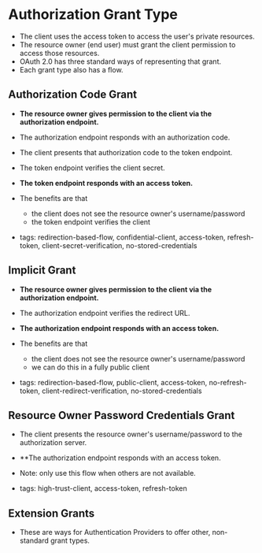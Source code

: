 
# Authorization Grant Type

* The client uses the access token to access the user's private resources.
* The resource owner (end user) must grant the client permission to access those resources. 
* OAuth 2.0 has three standard ways of representing that grant.
* Each grant type also has a flow. 

## Authorization Code Grant

* **The resource owner gives permission to the client via the authorization endpoint.**

* The authorization endpoint responds with an authorization code. 
* The client presents that authorization code to the token endpoint.
* The token endpoint verifies the client secret. 

* **The token endpoint responds with an access token.**

* The benefits are that 
    * the client does not see the resource owner's username/password
    * the token endpoint verifies the client
* tags: redirection-based-flow, confidential-client, access-token, refresh-token, client-secret-verification, no-stored-credentials


## Implicit Grant

* **The resource owner gives permission to the client via the authorization endpoint.**

* The authorization endpoint verifies the redirect URL.

* **The authorization endpoint responds with an access token.**

* The benefits are that
    * the client does not see the resource owner's username/password
    * we can do this in a fully public client
* tags: redirection-based-flow, public-client, access-token, no-refresh-token, client-redirect-verification, no-stored-credentials

## Resource Owner Password Credentials Grant

* The client presents the resource owner's username/password to the authorization server.
* **The authorization endpoint responds with an access token.

* Note: only use this flow when others are not available.
* tags: high-trust-client, access-token, refresh-token

## Extension Grants

* These are ways for Authentication Providers to offer other, non-standard grant types.